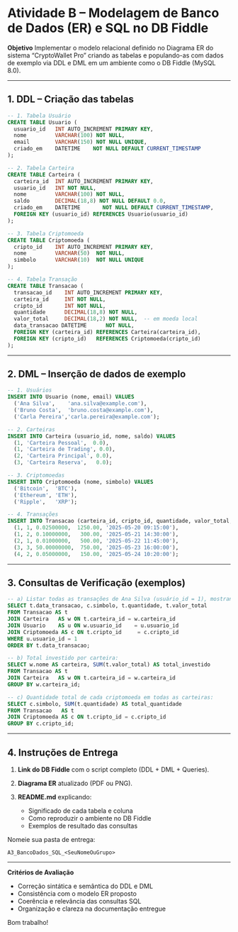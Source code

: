 # Atividade B – Modelagem de Banco de Dados (ER) e SQL no DB Fiddle

**Objetivo**
Implementar o modelo relacional definido no Diagrama ER do sistema “CryptoWallet Pro” criando as tabelas e populando-as com dados de exemplo via DDL e DML em um ambiente como o DB Fiddle (MySQL 8.0).

---

## 1. DDL – Criação das tabelas

```sql
-- 1. Tabela Usuário
CREATE TABLE Usuario (
  usuario_id   INT AUTO_INCREMENT PRIMARY KEY,
  nome         VARCHAR(100) NOT NULL,
  email        VARCHAR(150) NOT NULL UNIQUE,
  criado_em    DATETIME    NOT NULL DEFAULT CURRENT_TIMESTAMP
);

-- 2. Tabela Carteira
CREATE TABLE Carteira (
  carteira_id  INT AUTO_INCREMENT PRIMARY KEY,
  usuario_id   INT NOT NULL,
  nome         VARCHAR(100) NOT NULL,
  saldo        DECIMAL(18,8) NOT NULL DEFAULT 0.0,
  criado_em    DATETIME       NOT NULL DEFAULT CURRENT_TIMESTAMP,
  FOREIGN KEY (usuario_id) REFERENCES Usuario(usuario_id)
);

-- 3. Tabela Criptomoeda
CREATE TABLE Criptomoeda (
  cripto_id    INT AUTO_INCREMENT PRIMARY KEY,
  nome         VARCHAR(50)  NOT NULL,
  simbolo      VARCHAR(10)  NOT NULL UNIQUE
);

-- 4. Tabela Transação
CREATE TABLE Transacao (
  transacao_id    INT AUTO_INCREMENT PRIMARY KEY,
  carteira_id     INT NOT NULL,
  cripto_id       INT NOT NULL,
  quantidade      DECIMAL(18,8) NOT NULL,
  valor_total     DECIMAL(18,2) NOT NULL,  -- em moeda local
  data_transacao DATETIME      NOT NULL,
  FOREIGN KEY (carteira_id) REFERENCES Carteira(carteira_id),
  FOREIGN KEY (cripto_id)   REFERENCES Criptomoeda(cripto_id)
);
```

---

## 2. DML – Inserção de dados de exemplo

```sql
-- 1. Usuários
INSERT INTO Usuario (nome, email) VALUES
  ('Ana Silva',    'ana.silva@example.com'),
  ('Bruno Costa',  'bruno.costa@example.com'),
  ('Carla Pereira','carla.pereira@example.com');

-- 2. Carteiras
INSERT INTO Carteira (usuario_id, nome, saldo) VALUES
  (1, 'Carteira Pessoal',  0.0),
  (1, 'Carteira de Trading', 0.0),
  (2, 'Carteira Principal', 0.0),
  (3, 'Carteira Reserva',   0.0);

-- 3. Criptomoedas
INSERT INTO Criptomoeda (nome, simbolo) VALUES
  ('Bitcoin',  'BTC'),
  ('Ethereum', 'ETH'),
  ('Ripple',   'XRP');

-- 4. Transações
INSERT INTO Transacao (carteira_id, cripto_id, quantidade, valor_total, data_transacao) VALUES
  (1, 1, 0.02500000,  1250.00, '2025-05-20 09:15:00'),
  (1, 2, 0.10000000,   300.00, '2025-05-21 14:30:00'),
  (2, 1, 0.01000000,   500.00, '2025-05-22 11:45:00'),
  (3, 3, 50.00000000,  750.00, '2025-05-23 16:00:00'),
  (4, 2, 0.05000000,   150.00, '2025-05-24 10:20:00');
```

---

## 3. Consultas de Verificação (exemplos)

```sql
-- a) Listar todas as transações de Ana Silva (usuário_id = 1), mostrando data e valor:
SELECT t.data_transacao, c.simbolo, t.quantidade, t.valor_total
FROM Transacao AS t
JOIN Carteira   AS w ON t.carteira_id = w.carteira_id
JOIN Usuario    AS u ON w.usuario_id    = u.usuario_id
JOIN Criptomoeda AS c ON t.cripto_id     = c.cripto_id
WHERE u.usuario_id = 1
ORDER BY t.data_transacao;

-- b) Total investido por carteira:
SELECT w.nome AS carteira, SUM(t.valor_total) AS total_investido
FROM Transacao AS t
JOIN Carteira   AS w ON t.carteira_id = w.carteira_id
GROUP BY w.carteira_id;

-- c) Quantidade total de cada criptomoeda em todas as carteiras:
SELECT c.simbolo, SUM(t.quantidade) AS total_quantidade
FROM Transacao   AS t
JOIN Criptomoeda AS c ON t.cripto_id = c.cripto_id
GROUP BY c.cripto_id;
```

---

## 4. Instruções de Entrega

1. **Link do DB Fiddle** com o script completo (DDL + DML + Queries).
2. **Diagrama ER** atualizado (PDF ou PNG).
3. **README.md** explicando:

   * Significado de cada tabela e coluna
   * Como reproduzir o ambiente no DB Fiddle
   * Exemplos de resultado das consultas

Nomeie sua pasta de entrega:

``` plaintext
A3_BancoDados_SQL_<SeuNomeOuGrupo>
```

---

**Critérios de Avaliação**

* Correção sintática e semântica do DDL e DML
* Consistência com o modelo ER proposto
* Coerência e relevância das consultas SQL
* Organização e clareza na documentação entregue

Bom trabalho!
